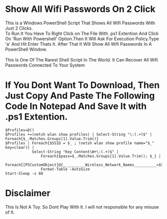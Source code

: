 # Show All Wifi Passwords On 2 Click
This is a Windows PowerShell Script That Shows All Wifi Passwords With Just 2 Clicks.  
To Run It You Have To Right Click on The File With .ps1 Extention And Click On 'Run With Powershell' Option.Then It Will Ask For Execution Policy.Type 'a' And Hit Enter Thats It.
After That It Will Show All Wifi Passwords In A PowerShell Window.
<br>
<br>
This Is One Of The Rarest Shell Script In The World. It Can Recover All Wifi Passwords
 Connected To Your System

# If You Dont Want To Download, Then Just Copy And Paste The Following Code In Notepad And Save It with .ps1 Extention.

```shell
$Profiles=@()
$Profiles +=(netsh wlan show profiles) | Select-String "\:(.+)$" | Foreach{$_.Matches.Groups[1].Value.Trim()}
$Profiles | Foreach{$SSID = $_ ; (netsh wlan show profile name="$_" key=clear)} |
            Select-String "Key Content\W+\:(.+)$" |
                Foreach{$pass=$_.Matches.Groups[1].Value.Trim(); $_} |
                    Foreach{[PSCustomObject]@{__________Wireless_Network_Names__________=$SSID;__________Passwords__________=$pass}}
                Format-Table -AutoSize
Start-Sleep -s 60
```
# Disclaimer
This Is Not A Toy. So Dont Play With It. I will not responsible for any misuse of It.
